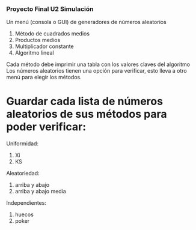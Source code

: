 ### Proyecto Final U2 Simulación ###

Un menú (consola o GUI) de generadores de números aleatorios

1. Método de cuadrados medios
2. Productos medios
3. Multiplicador constante
4. Algoritmo lineal
	
Cada método debe imprimir una tabla con los valores claves del algoritmo
Los números aleatorios tienen una opción para verificar, esto lleva a otro menú para elegir los métodos.

# Guardar cada lista de números aleatorios de sus métodos para poder verificar:

Uniformidad:
1. Xi
2. KS

Aleatoriedad:
1. arriba y abajo
2. arriba y abajo media

Independientes:
1. huecos
2. poker